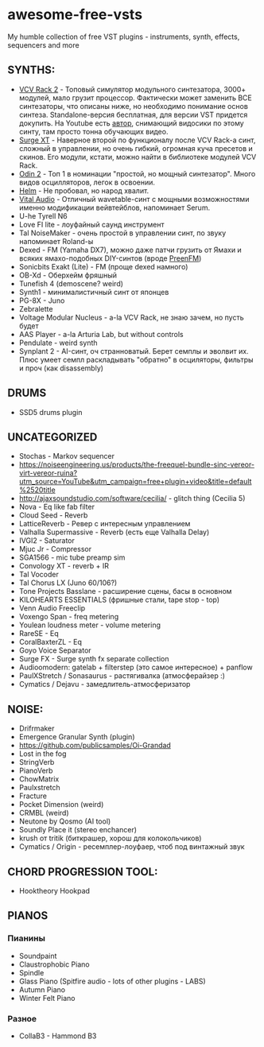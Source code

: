 # awesome-free-vsts
My humble collection of free VST plugins - instruments, synth, effects, sequencers and more

## SYNTHS:
- [VCV Rack 2](https://vcvrack.com) - Топовый симулятор модульного синтезатора, 3000+ модулей, мало грузит процессор. Фактически может заменить ВСЕ синтезаторы, что описаны ниже, но необходимо понимание основ синтеза. Standalone-версия бесплатная, для версии VST придется докупить. На Youtube есть [автор](https://www.youtube.com/channel/UCuWKHSHTHMV_nVSeNH4gYAg), снимающий видосики по этому синту, там просто тонна обучающих видео.
- [Surge XT](https://surge-synthesizer.github.io) - Наверное второй по функционалу после VCV Rack-а синт, сложный в управлении, но очень гибкий, огромная куча пресетов и скинов. Его модули, кстати, можно найти в библиотеке модулей VCV Rack.
- [Odin 2](https://thewavewarden.com/pages/odin-2) - Топ 1 в номинации "простой, но мощный синтезатор". Много видов осцилляторов, легок в освоении.
- [Helm](https://tytel.org/helm) - Не пробовал, но народ хвалит.
- [Vital Audio](https://vital.audio/) - Отличный wavetable-синт с мощными возможностями именно модификации вейвтейблов, напоминает Serum.
- U-he Tyrell N6
- Love FI lite - лоуфайный саунд инструмент
- Tal NoiseMaker - очень простой в управлении синт, по звуку напоминает Roland-ы
- Dexed - FM (Yamaha DX7), можно даже патчи грузить от Ямахи и всяких ямахо-подобных DIY-синтов (вроде [PreenFM](https://ixox.fr/preenfm2))
- Sonicbits Exakt (Lite) - FM (проще dexed намного)
- OB-Xd - Оберхейм фряшный
- Tunefish 4 (demoscene? weird)
- Synth1 - минималистичный синт от японцев
- PG-8X - Juno
- Zebralette
- Voltage Modular Nucleus - a-la VCV Rack, не знаю зачем, но пусть будет
- AAS Player - a-la Arturia Lab, but without controls
- Pendulate - weird synth
- Synplant 2 - AI-синт, оч странноватый. Берет семплы и эволвит их. Плюс умеет семпл раскладывать "обратно" в осциляторы, фильтры и проч (как disassembly)

## DRUMS
- SSD5 drums plugin

## UNCATEGORIZED
- Stochas - Markov sequencer
- https://noiseengineering.us/products/the-freequel-bundle-sinc-vereor-virt-vereor-ruina?utm_source=YouTube&utm_campaign=free+plugin+video&title=default%2520title
- http://ajaxsoundstudio.com/software/cecilia/ - glitch thing (Cecilia 5)
- Nova - Eq like fab filter
- Cloud Seed - Reverb
- LatticeReverb - Ревер с интересным управлением
- Valhalla Supermassive - Reverb (есть еще Valhalla Delay)
- IVGI2 - Saturator
- Mjuc Jr - Compressor
- SGA1566 - mic tube preamp sim
- Convology XT - reverb + IR
- Tal Vocoder
- Tal Chorus LX (Juno 60/106?)
- Tone Projects Basslane - расширение сцены, басы в основном
- KILOHEARTS ESSENTIALS (фришные стали, tape stop - top)
- Venn Audio Freeclip
- Voxengo Span - freq metering
- Youlean loudness meter - volume metering
- RareSE - Eq
- CoralBaxterZL - Eq
- Goyo Voice Separator
- Surge FX - Surge synth fx separate collection
- Audioomodern: gatelab + filterstep (это самое интересное) + panflow
- PaulXStretch / Sonasaurus - растягивалка (атмосферайзер :)
- Cymatics / Dejavu - замедлитель-атмосферизатор

## NOISE:
- Drifrmaker
- Emergence Granular Synth (plugin)
- https://github.com/publicsamples/Oi-Grandad
- Lost in the fog
- StringVerb
- PianoVerb
- ChowMatrix
- Paulxstretch
- Fracture
- Pocket Dimension (weird)
- CRMBL (weird)
- Neutone by Qosmo (AI tool)
- Soundly Place it (stereo enchancer)
- krush от tritik (биткрашер, хорош для колокольчиков)
- Cymatics / Origin - ресемплер-лоуфаер, чтоб под винтажный звук

## CHORD PROGRESSION TOOL:
- Hooktheory Hookpad

## PIANOS

### Пианины
- Soundpaint
- Claustrophobic Piano
- Spindle
- Glass Piano (Spitfire audio - lots of other plugins - LABS)
- Autumn Piano
- Winter Felt Piano

### Разное
- CollaB3 - Hammond B3

